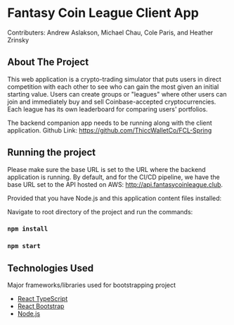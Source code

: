# Fantasy Coin League Client App
Contributers: Andrew Aslakson, Michael Chau, Cole Paris, and Heather Zrinsky

## About The Project
This web application is a crypto-trading simulator that puts users in direct competition with each other to see who can gain the most given an initial starting value. Users can create groups or "leagues" where other users can join and immediately buy and sell Coinbase-accepted cryptocurrencies. Each league has its own leaderboard for comparing users' portfolios.

The backend companion app needs to be running along with the client application.
Github Link: https://github.com/ThiccWalletCo/FCL-Spring

## Running the project
Please make sure the base URL is set to the URL where the backend application is running. By default, and for the CI/CD pipeline, we have the base URL set to the API hosted on AWS: http://api.fantasycoinleague.club.

Provided that you have Node.js and this application content files installed:

Navigate to root directory of the project and run the commands:

### `npm install`
### `npm start`

## Technologies Used
Major frameworks/libraries used for bootstrapping project

* [React TypeScript](https://www.typescriptlang.org/docs/handbook/react.html)
* [React Bootstrap](https://react-bootstrap.github.io/)
* [Node.js](https://react-bootstrap.github.io/)
